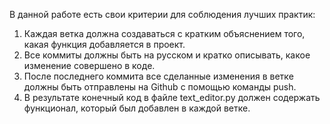 В данной работе есть свои критерии для соблюдения лучших практик:
1. Каждая ветка должна создаваться с кратким объяснением того, какая функция добавляется в проект.
2. Все коммиты должны быть на русском и кратко описывать, какое изменение совершено в коде.
3. После последнего коммита все сделанные изменения в ветке должны быть отправлены на Github с помощью команды push.
4. В результате конечный код в файле text_editor.py должен содержать функционал, который был добавлен в каждой ветке. 
